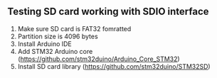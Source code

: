 ## Testing SD card working with SDIO interface

1. Make sure SD card is FAT32 fomratted
2. Partition size is 4096 bytes
3. Install Arduino IDE 
4. Add STM32 Arduino core (https://github.com/stm32duino/Arduino_Core_STM32)
5. Install SD card library (https://github.com/stm32duino/STM32SD)
